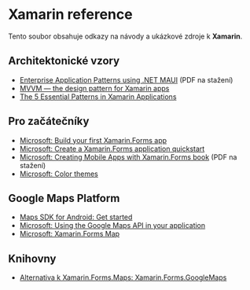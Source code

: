 # Xamarin reference
Tento soubor obsahuje odkazy na návody a ukázkové zdroje k __Xamarin__.

## Architektonické vzory
- [Enterprise Application Patterns using .NET MAUI](https://devblogs.microsoft.com/dotnet/xamarin-patterns/) (PDF na stažení)
- [MVVM — the design pattern for Xamarin apps](https://medium.com/@jimbobbennett/mvvm-the-design-pattern-for-xamarin-apps-9781e60ef587)
- [The 5 Essential Patterns in Xamarin Applications](https://visualstudiomagazine.com/articles/2018/08/02/xamarin-design-patterns.aspx)

## Pro začátečníky
- [Microsoft: Build your first Xamarin.Forms app](https://learn.microsoft.com/en-us/xamarin/get-started/first-app/?pivots=windows-vs2022)
- [Microsoft: Create a Xamarin.Forms application quickstart](https://learn.microsoft.com/en-us/xamarin/get-started/quickstarts/app?pivots=windows)
- [Microsoft: Creating Mobile Apps with Xamarin.Forms book](https://learn.microsoft.com/en-us/xamarin/xamarin-forms/creating-mobile-apps-xamarin-forms/) (PDF na stažení)
- [Microsoft: Color themes](https://learn.microsoft.com/en-us/xamarin/xamarin-forms/user-interface/theming/theming)

## Google Maps Platform
- [Maps SDK for Android: Get started](https://developers.google.com/maps/documentation/android-sdk)
- [Microsoft: Using the Google Maps API in your application](https://learn.microsoft.com/en-us/xamarin/android/platform/maps-and-location/maps/maps-api)
- [Microsoft: Xamarin.Forms Map](https://learn.microsoft.com/en-us/xamarin/xamarin-forms/user-interface/map/)

## Knihovny
- [Alternativa k Xamarin.Forms.Maps: Xamarin.Forms.GoogleMaps](https://github.com/amay077/Xamarin.Forms.GoogleMaps)
